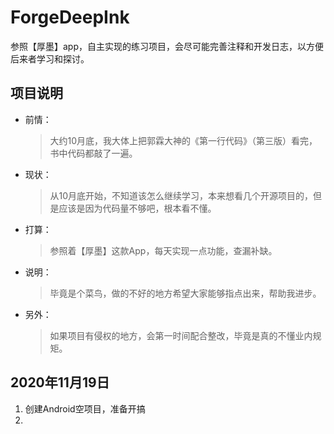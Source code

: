 # ForgeDeepInk
参照【厚墨】app，自主实现的练习项目，会尽可能完善注释和开发日志，以方便后来者学习和探讨。

## 项目说明

- 前情：

  > 大约10月底，我大体上把郭霖大神的《第一行代码》（第三版）看完，书中代码都敲了一遍。

- 现状：

  > 从10月底开始，不知道该怎么继续学习，本来想看几个开源项目的，但是应该是因为代码量不够吧，根本看不懂。

- 打算：

  > 参照着【厚墨】这款App，每天实现一点功能，查漏补缺。

- 说明：

  > 毕竟是个菜鸟，做的不好的地方希望大家能够指点出来，帮助我进步。

- 另外：

  > 如果项目有侵权的地方，会第一时间配合整改，毕竟是真的不懂业内规矩。

## 2020年11月19日

1. 创建Android空项目，准备开搞
2. 
